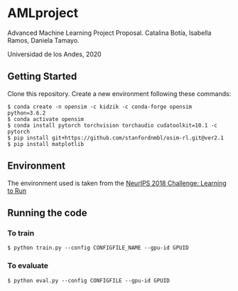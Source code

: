 # AMLproject
Advanced Machine Learning Project Proposal. 
Catalina Botía, Isabella Ramos, Daniela Tamayo. 

Universidad de los Andes, 2020

## Getting Started
Clone this repository.
Create a new environment following these commands: 
```
$ conda create -n opensim -c kidzik -c conda-forge opensim python=3.6.2
$ conda activate opensim
$ conda install pytorch torchvision torchaudio cudatoolkit=10.1 -c pytorch
$ pip install git+https://github.com/stanfordnmbl/osim-rl.git@ver2.1
$ pip install matplotlib
```
## Environment
The environment used is taken from the [NeurIPS 2018 Challenge: Learning to Run](https://github.com/stanfordnmbl/osim-rl) 

## Running the code
### To train
```
$ python train.py --config CONFIGFILE_NAME --gpu-id GPUID
```
### To evaluate
```
$ python eval.py --config CONFIGFILE --gpu-id GPUID
```

